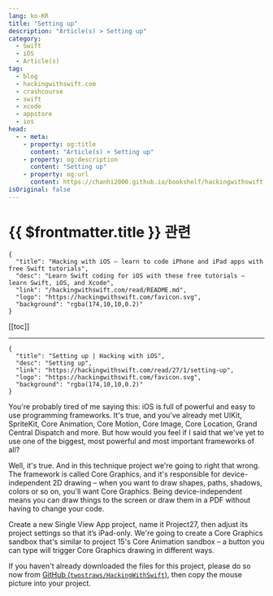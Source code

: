 ```yaml
---
lang: ko-KR
title: "Setting up"
description: "Article(s) > Setting up"
category:
  - Swift
  - iOS
  - Article(s)
tag: 
  - blog
  - hackingwithswift.com
  - crashcourse
  - swift
  - xcode
  - appstore
  - ios  
head:
  - - meta:
    - property: og:title
      content: "Article(s) > Setting up"
    - property: og:description
      content: "Setting up"
    - property: og:url
      content: https://chanhi2000.github.io/bookshelf/hackingwithswift.com/read/27/01-setting-up.html
isOriginal: false
---
```


# {{ $frontmatter.title }} 관련

```component VPCard
{
  "title": "Hacking with iOS – learn to code iPhone and iPad apps with free Swift tutorials",
  "desc": "Learn Swift coding for iOS with these free tutorials – learn Swift, iOS, and Xcode",
  "link": "/hackingwithswift.com/read/README.md",
  "logo": "https://hackingwithswift.com/favicon.svg",
  "background": "rgba(174,10,10,0.2)"
}
```

[[toc]]

---

```component VPCard
{
  "title": "Setting up | Hacking with iOS",
  "desc": "Setting up",
  "link": "https://hackingwithswift.com/read/27/1/setting-up",
  "logo": "https://hackingwithswift.com/favicon.svg",
  "background": "rgba(174,10,10,0.2)"
}
```

<VidStack src="youtube/O-4-xPOXkj0" />

You're probably tired of me saying this: iOS is full of powerful and easy to use programming frameworks. It's true, and you've already met UIKit, SpriteKit, Core Animation, Core Motion, Core Image, Core Location, Grand Central Dispatch and more. But how would you feel if I said that we've yet to use one of the biggest, most powerful and most important frameworks of all?

Well, it's true. And in this technique project we're going to right that wrong. The framework is called Core Graphics, and it's responsible for device-independent 2D drawing – when you want to draw shapes, paths, shadows, colors or so on, you'll want Core Graphics. Being device-independent means you can draw things to the screen or draw them in a PDF without having to change your code.

Create a new Single View App project, name it Project27, then adjust its project settings so that it’s iPad-only. We're going to create a Core Graphics sandbox that's similar to project 15's Core Animation sandbox – a button you can type will trigger Core Graphics drawing in different ways.

If you haven't already downloaded the files for this project, please do so now from [GitHub (<FontIcon icon="iconfont icon-github"/>`twostraws/HackingWithSwift`)](https://github.com/twostraws/HackingWithSwift), then copy the mouse picture into your project.

